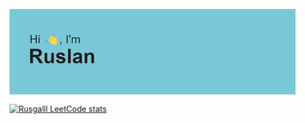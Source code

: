 ![alt text](header.png)

<!--
**Rusgalll/Rusgalll** is a ✨ _special_ ✨ repository because its `README.md` (this file) appears on your GitHub profile.

Here are some ideas to get you started:

- 🔭 I’m currently working on ...
- 🌱 I’m currently learning ...
- 👯 I’m looking to collaborate on ...
- 🤔 I’m looking for help with ...
- 💬 Ask me about ...
- 📫 How to reach me: ...
- 😄 Pronouns: ...
- ⚡ Fun fact: ...
-->

[![Rusgalll LeetCode stats](https://leetcode-stats-six.vercel.app/api?username=Rusgalll&theme=dark)](https://github.com/Rusgalll/leetcode-stats)
